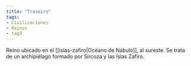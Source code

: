 ```yaml
---
title: "Traseiro"
tags:
- Civilizaciones
- Reinos
- tag3
---
```


Reino ubicado en el [[islas-zafiro|Océano de Nábulo]], al sureste. Se trata de un archipiélago formado por Sircoza y las Islas Zafiro.